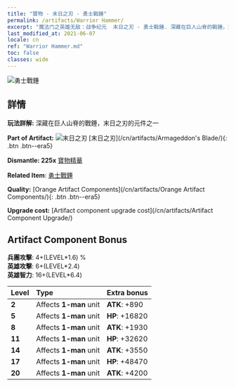 ```yaml
---
title: "寶物 - 末日之刃 - 勇士戰錘"
permalink: /artifacts/Warrior Hammer/
excerpt: "魔法门之英雄无敌：战争纪元  末日之刃 - 勇士戰錘. 深藏在巨人山脊的戰錘，末日之刃的元件之一"
last_modified_at: 2021-06-07
locale: cn
ref: "Warrior Hammer.md"
toc: false
classes: wide
---
```


 ![勇士戰錘](/images/t/artifact_40445.png)



## 詳情

 **玩法詳解:** 深藏在巨人山脊的戰錘，末日之刃的元件之一

 **Part of Artifact:** ![末日之刃](/images/t/icon_artifact_44.png) [末日之刃](/cn/artifacts/Armageddon's Blade/){: .btn .btn--era5}

 **Dismantle: 225x** [寶物精華](/cn/Items/con_905/)

 **Related Item**: [勇士戰錘](/cn/Items/art_170/)

 **Quality:** [Orange Artifact Components](/cn/artifacts/Orange Artifact Components/){: .btn .btn--era5}

 **Upgrade cost:** [Artifact component upgrade cost](/cn/artifacts/Artifact Component Upgrade/)

## Artifact Component Bonus

  **兵團攻擊**: 4+(LEVEL\*1.6) %<br/>**英雄攻擊**: 6+(LEVEL\*2.4)<br/>**英雄智力**: 16+(LEVEL\*6.4)

  |  Level  | Type |    Extra bonus  | 
  |:--------|:-----|:----------------| 
  | **2** | Affects **1-man** unit | **ATK**: +890 | 
  | **5** | Affects **1-man** unit | **HP**: +16820 | 
  | **8** | Affects **1-man** unit | **ATK**: +1930 | 
  | **11** | Affects **1-man** unit | **HP**: +32620 | 
  | **14** | Affects **1-man** unit | **ATK**: +3550 | 
  | **17** | Affects **1-man** unit | **HP**: +48470 | 
  | **20** | Affects **1-man** unit | **ATK**: +4200 | 

